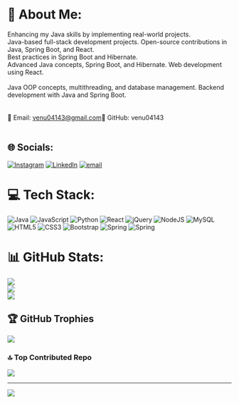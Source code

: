 # 💫 About Me:
Enhancing my Java skills by implementing real-world projects.<br>Java-based full-stack development projects. Open-source contributions in Java, Spring Boot, and React.<br>Best practices in Spring Boot and Hibernate.<br>Advanced Java concepts, Spring Boot, and Hibernate. Web development using React.<br><br>Java OOP concepts, multithreading, and database management. Backend development with Java and Spring Boot.<br><br><br>📧 Email: venu04143@gmail.com🐙 GitHub: venu04143<br><br>


## 🌐 Socials:
[![Instagram](https://img.shields.io/badge/Instagram-%23E4405F.svg?logo=Instagram&logoColor=white)](https://instagram.com/venugopal31) [![LinkedIn](https://img.shields.io/badge/LinkedIn-%230077B5.svg?logo=linkedin&logoColor=white)](https://linkedin.com/in/https://www.linkedin.com/in/venu-gopal-ontipuli-aa2b0b2bb/) [![email](https://img.shields.io/badge/Email-D14836?logo=gmail&logoColor=white)](mailto:venu04143@gmail.com) 

# 💻 Tech Stack:
![Java](https://img.shields.io/badge/java-%23ED8B00.svg?style=for-the-badge&logo=openjdk&logoColor=white) ![JavaScript](https://img.shields.io/badge/javascript-%23323330.svg?style=for-the-badge&logo=javascript&logoColor=%23F7DF1E) ![Python](https://img.shields.io/badge/python-3670A0?style=for-the-badge&logo=python&logoColor=ffdd54) ![React](https://img.shields.io/badge/react-%2320232a.svg?style=for-the-badge&logo=react&logoColor=%2361DAFB) ![jQuery](https://img.shields.io/badge/jquery-%230769AD.svg?style=for-the-badge&logo=jquery&logoColor=white) ![NodeJS](https://img.shields.io/badge/node.js-6DA55F?style=for-the-badge&logo=node.js&logoColor=white) ![MySQL](https://img.shields.io/badge/mysql-4479A1.svg?style=for-the-badge&logo=mysql&logoColor=white) ![HTML5](https://img.shields.io/badge/html5-%23E34F26.svg?style=for-the-badge&logo=html5&logoColor=white) ![CSS3](https://img.shields.io/badge/css3-%231572B6.svg?style=for-the-badge&logo=css3&logoColor=white) ![Bootstrap](https://img.shields.io/badge/bootstrap-%238511FA.svg?style=for-the-badge&logo=bootstrap&logoColor=white) ![Spring](https://img.shields.io/badge/spring-%236DB33F.svg?style=for-the-badge&logo=spring&logoColor=white) ![Spring](https://img.shields.io/badge/spring-%236DB33F.svg?style=for-the-badge&logo=spring&logoColor=white)
# 📊 GitHub Stats:
![](https://github-readme-stats.vercel.app/api?username=venu04143&theme=dark&hide_border=false&include_all_commits=false&count_private=false)<br/>
![](https://nirzak-streak-stats.vercel.app/?user=venu04143&theme=dark&hide_border=false)<br/>
![](https://github-readme-stats.vercel.app/api/top-langs/?username=venu04143&theme=dark&hide_border=false&include_all_commits=false&count_private=false&layout=compact)

## 🏆 GitHub Trophies
![](https://github-profile-trophy.vercel.app/?username=venu04143&theme=radical&no-frame=false&no-bg=false&margin-w=4)

### 🔝 Top Contributed Repo
![](https://github-contributor-stats.vercel.app/api?username=venu04143&limit=5&theme=dark&combine_all_yearly_contributions=true)

---
[![](https://visitcount.itsvg.in/api?id=venu04143&icon=0&color=0)](https://visitcount.itsvg.in)

<!-- Proudly created with GPRM ( https://gprm.itsvg.in ) -->
